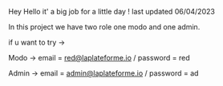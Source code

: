 Hey Hello it' a big job for a little day !
last updated 06/04/2023

In this project we have two role one modo and one admin.

if u want to try ->

Modo -> email = red@laplateforme.io / password = red

Admin -> email = admin@laplateforme.io / password = ad 

